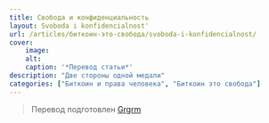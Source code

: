 ```yaml
---
title: Свобода и конфиденциальность
layout: Svoboda i konfidencialnost'
url: /articles/биткоин-это-свобода/svoboda-i-konfidencialnost/
cover:
    image: 
    alt: 
    caption: '*Перевод статьи*'
description: "Две стороны одной медали"
categories: ["Биткоин и права человека", "Биткоин это свобода"]
---
```


> Перевод подготовлен [Grgrm](https://iris.to/npub1qzr3j58q0gwfhqdj33pc8wtfaj9ffn7nrdt6p7p7tvn0qrf7e0wsggv43p "Nostr")